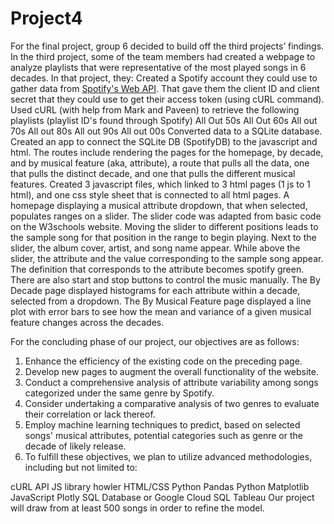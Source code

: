 # Project4
For the final project, group 6 decided to build off the third projects’ findings. In the third project, some of the team members had created a webpage to analyze playlists that were representative of the most played songs in 6 decades. In that project, they:
Created a Spotify account they could use to gather data from [Spotify's Web API](https://developer.spotify.com/documentation/web-api). That gave them the client ID and client secret that they could use to get their access token (using cURL command).
Used cURL (with help from Mark and Paveen) to retrieve the following playlists (playlist ID's found through Spotify)
All Out 50s
All Out 60s
All out 70s
All out 80s
All out 90s
All out 00s
Converted data to a SQLite database.
Created an app to connect the SQLite DB (SpotifyDB) to the javascript and html. The routes include rendering the pages for the homepage, by decade, and by musical feature (aka, attribute), a route that pulls all the data, one that pulls the distinct decade, and one that pulls the different musical features.
Created 3 javascript files, which linked to 3 html pages (1 js to 1 html), and one css style sheet that is connected to all html pages.
A homepage displaying a musical attribute dropdown, that when selected, populates ranges on a slider. The slider code was adapted from basic code on the W3schools website. Moving the slider to different positions leads to the sample song for that position in the range to begin playing. Next to the slider, the album cover, artist, and song name appear. While above the slider, the attribute and the value corresponding to the sample song appear. The definition that corresponds to the attribute becomes spotify green. There are also start and stop buttons to control the music manually.
The By Decade page displayed histograms for each attribute within a decade, selected from a dropdown.
The By Musical Feature page displayed a line plot with error bars to see how the mean and variance of a given musical feature changes across the decades.
 

For the concluding phase of our project, our objectives are as follows:

1. Enhance the efficiency of the existing code on the preceding page.
2. Develop new pages to augment the overall functionality of the website.
3. Conduct a comprehensive analysis of attribute variability among songs categorized under the same genre by Spotify.
4. Consider undertaking a comparative analysis of two genres to evaluate their correlation or lack thereof.
5. Employ machine learning techniques to predict, based on selected songs' musical attributes, potential categories such as genre or the decade of likely release.
6. To fulfill these objectives, we plan to utilize advanced methodologies, including but not limited to:

cURL API
JS library howler
HTML/CSS
Python Pandas
Python Matplotlib
JavaScript Plotly
SQL Database or Google Cloud SQL
Tableau
Our project will draw from at least 500 songs in order to refine the model. 

